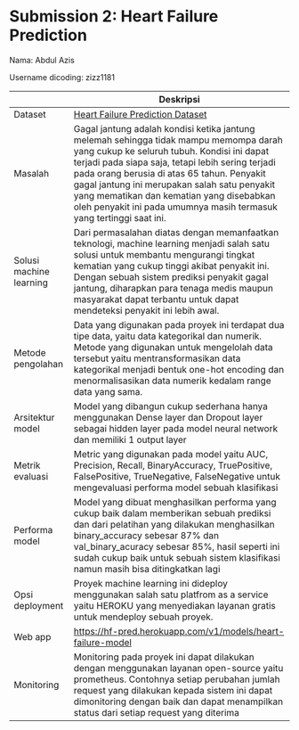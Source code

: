 # Submission 2: Heart Failure Prediction

Nama: Abdul Azis

Username dicoding: zizz1181

| | Deskripsi |
| ----------- | ----------- |
| Dataset | [Heart Failure Prediction Dataset](https://www.kaggle.com/datasets/fedesoriano/heart-failure-prediction) |
| Masalah | Gagal jantung adalah kondisi ketika jantung melemah sehingga tidak mampu memompa darah yang cukup ke seluruh tubuh. Kondisi ini dapat terjadi pada siapa saja, tetapi lebih sering terjadi pada orang berusia di atas 65 tahun. Penyakit gagal jantung ini merupakan salah satu penyakit yang mematikan dan kematian yang disebabkan oleh penyakit ini pada umumnya masih termasuk yang tertinggi saat ini.|
| Solusi machine learning | Dari permasalahan diatas dengan memanfaatkan teknologi, machine learning menjadi salah satu solusi untuk membantu mengurangi tingkat kematian yang cukup tinggi akibat penyakit ini. Dengan sebuah sistem prediksi penyakit gagal jantung, diharapkan para tenaga medis maupun masyarakat dapat terbantu untuk dapat mendeteksi penyakit ini lebih awal. |
| Metode pengolahan | Data yang digunakan pada proyek ini terdapat dua tipe data, yaitu data kategorikal dan numerik. Metode yang digunakan untuk mengelolah data tersebut yaitu mentransformasikan data kategorikal menjadi bentuk one-hot encoding dan menormalisasikan data numerik kedalam range data yang sama.  |
| Arsitektur model | Model yang dibangun cukup sederhana hanya menggunakan Dense layer dan Dropout layer sebagai hidden layer pada model neural network dan memiliki 1 output layer |
| Metrik evaluasi | Metric yang digunakan pada model yaitu AUC, Precision, Recall, BinaryAccuracy, TruePositive, FalsePositive, TrueNegative, FalseNegative untuk mengevaluasi performa model sebuah klasifikasi |
| Performa model | Model yang dibuat menghasilkan performa yang cukup baik dalam memberikan sebuah prediksi dan dari pelatihan yang dilakukan menghasilkan binary_accuracy sebesar 87% dan val_binary_acuracy sebesar 85%, hasil seperti ini sudah cukup baik untuk sebuah sistem klasifikasi namun masih bisa ditingkatkan lagi  |
| Opsi deployment | Proyek machine learning ini dideploy menggunakan salah satu platfrom as a service yaitu HEROKU yang menyediakan layanan gratis untuk mendeploy sebuah proyek. |
| Web app | <https://hf-pred.herokuapp.com/v1/models/heart-failure-model> |
| Monitoring | Monitoring pada proyek ini dapat dilakukan dengan menggunakan layanan open-source yaitu prometheus. Contohnya setiap perubahan jumlah request yang dilakukan kepada sistem ini dapat dimonitoring dengan baik dan dapat menampilkan status dari setiap request yang diterima |
